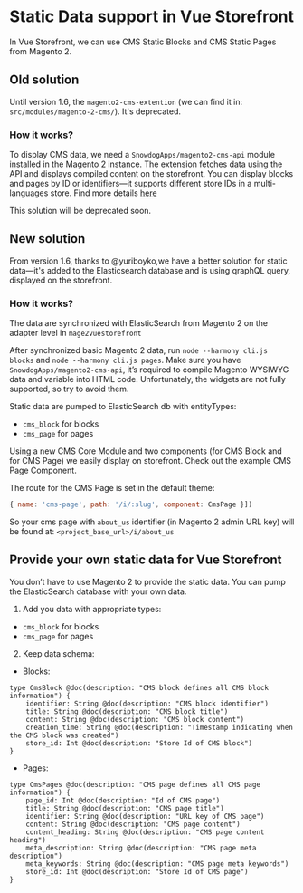 # Static Data support in Vue Storefront

In Vue Storefront, we can use CMS Static Blocks and CMS Static Pages from Magento 2.

## Old solution

Until version 1.6, the `magento2-cms-extention` (we can find it in: `src/modules/magento-2-cms/`). It's deprecated.

### How it works?

To display CMS data, we need a `SnowdogApps/magento2-cms-api` module installed in the Magento 2 instance. The extension fetches data using the API and displays compiled content on the storefront. You can display blocks and pages by ID or identifiers—it supports different store IDs in a multi-languages store. Find more details [here](https://github.com/DivanteLtd/vue-storefront/tree/master/src/modules/magento-2-cms)

This solution will be deprecated soon.

## New solution

From version 1.6, thanks to @yuriboyko,we have a better solution for static data—it's added to the Elasticsearch database and is using qraphQL query, displayed on the storefront.

### How it works?

The data are synchronized with ElasticSearch from Magento 2 on the adapter level in `mage2vuestorefront`

After synchronized basic Magento 2 data, run `node --harmony cli.js blocks` and `node --harmony cli.js pages`. Make sure you have `SnowdogApps/magento2-cms-api`, it’s required to compile Magento WYSIWYG data and variable into HTML code. Unfortunately, the widgets are not fully supported, so try to avoid them.

Static data are pumped to ElasticSearch db with entityTypes:

- `cms_block` for blocks
- `cms_page` for pages

Using a new CMS Core Module and two components (for CMS Block and for CMS Page) we easily display on storefront. Check out the example CMS Page Component.

The route for the CMS Page is set in the default theme:

```js
{ name: 'cms-page', path: '/i/:slug', component: CmsPage }])
```

So your cms page with `about_us` identifier (in Magento 2 admin URL key) will be found at: `<project_base_url>/i/about_us`

## Provide your own static data for Vue Storefront

You don’t have to use Magento 2 to provide the static data. You can pump the ElasticSearch database with your own data.

1. Add you data with appropriate types:
- `cms_block` for blocks
- `cms_page` for pages

2. Keep data schema:
- Blocks:
```
type CmsBlock @doc(description: "CMS block defines all CMS block information") {
    identifier: String @doc(description: "CMS block identifier")
    title: String @doc(description: "CMS block title")
    content: String @doc(description: "CMS block content")
    creation_time: String @doc(description: "Timestamp indicating when the CMS block was created")
    store_id: Int @doc(description: "Store Id of CMS block")
}
```
- Pages:
```
type CmsPages @doc(description: "CMS page defines all CMS page information") {
    page_id: Int @doc(description: "Id of CMS page")
    title: String @doc(description: "CMS page title")
    identifier: String @doc(description: "URL key of CMS page")
    content: String @doc(description: "CMS page content")
    content_heading: String @doc(description: "CMS page content heading")
    meta_description: String @doc(description: "CMS page meta description")
    meta_keywords: String @doc(description: "CMS page meta keywords")
    store_id: Int @doc(description: "Store Id of CMS page")
}
```


